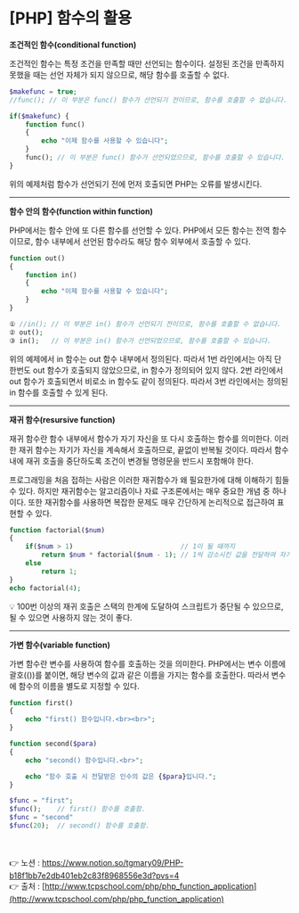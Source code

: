 # [PHP] 함수의 활용

**조건적인 함수(conditional function)**

조건적인 함수는 특정 조건을 만족할 때만 선언되는 함수이다.
설정된 조건을 만족하지 못했을 때는 선언 자체가 되지 않으므로, 해당 함수를 호출할 수 없다.

```php
$makefunc = true;
//func(); // 이 부분은 func() 함수가 선언되기 전이므로, 함수를 호출할 수 없습니다.

if($makefunc) {
    function func()
    {
        echo "이제 함수를 사용할 수 있습니다";
    }
    func(); // 이 부분은 func() 함수가 선언되었으므로, 함수를 호출할 수 있습니다.
}
```

위의 예제처럼 함수가 선언되기 전에 먼저 호출되면 PHP는 오류를 발생시킨다.

---

**함수 안의 함수(function within function)**

PHP에서는 함수 안에 또 다른 함수를 선언할 수 있다.
PHP에서 모든 함수는 전역 함수이므로, 함수 내부에서 선언된 함수라도 해당 함수 외부에서 호출할 수 있다.

```php
function out()
{
    function in()
    {
        echo "이제 함수를 사용할 수 있습니다";
    }
}

① //in(); // 이 부분은 in() 함수가 선언되기 전이므로, 함수를 호출할 수 없습니다.
② out();
③ in();   // 이 부분은 in() 함수가 선언되었으므로, 함수를 호출할 수 있습니다.
```

위의 예제에서 in 함수는 out 함수 내부에서 정의된다.
따라서 1번 라인에서는 아직 단 한번도 out 함수가 호출되지 않았으므로, in 함수가 정의되어 있지 
않다.
2번 라인에서 out 함수가 호출되면서 비로소 in 함수도 같이 정의된다.
따라서 3번 라인에서는 정의된 in 함수를 호출할 수 있게 된다.

---

**재귀 함수(resursive function)**

재귀 함수란 함수 내부에서 함수가 자기 자신을 또 다시 호출하는 함수를 의미한다.
이러한 재귀 함수는 자기가 자신을 계속해서 호출하므로, 끝없이 반복될 것이다. 
따라서 함수 내에 재귀 호출을 중단하도록 조건이 변경될 명령문을 반드시 포함해야 한다.

프로그래밍을 처음 접하는 사람은 이러한 재귀함수가 왜 필요한가에 대해 이해하기 힘들 수 있다. 
하지만 재귀함수는 알고리즘이나 자료 구조론에서는 매우 중요한 개념 중 하나이다.
또한 재귀함수를 사용하면 복잡한 문제도 매우 간단하게 논리적으로 접근하여 표현할 수 있다.

```php
function factorial($num)
{
    if($num > 1)                           // 1이 될 때까지
        return $num * factorial($num - 1); // 1씩 감소시킨 값을 전달하여 자기 자신을 계속 호출함.
    else
        return 1;
}
echo factorial(4);
```

<aside>
💡 100번 이상의 재귀 호출은 스택의 한계에 도달하여 스크립트가 중단될 수 있으므로, 될 수 있으면 사용하지 않는 것이 좋다.

</aside>

---

**가변 함수(variable function)**

가변 함수란 변수를 사용하여 함수를 호출하는 것을 의미한다.
PHP에서는 변수 이름에 괄호(())를 붙이면, 해당 변수의 값과 같은 이름을 가지는 함수를 호출한다.
따라서 변수에 함수의 이름을 별도로 지정할 수 있다.

```php
function first()
{
    echo "first() 함수입니다.<br><br>";
}

function second($para)
{
    echo "second() 함수입니다.<br>";

    echo "함수 호출 시 전달받은 인수의 값은 {$para}입니다.";
}

$func = "first";
$func();    // first() 함수를 호출함.
$func = "second"
$func(20);  // second() 함수를 호출함.
```

<br><br>
👉 노션 : https://www.notion.so/tgmary09/PHP-b18f1bb7e2db401eb2c83f8968556e3d?pvs=4
<br>
👉 출처 : [http://www.tcpschool.com/php/php_function_application](http://www.tcpschool.com/php/php_function_application)
